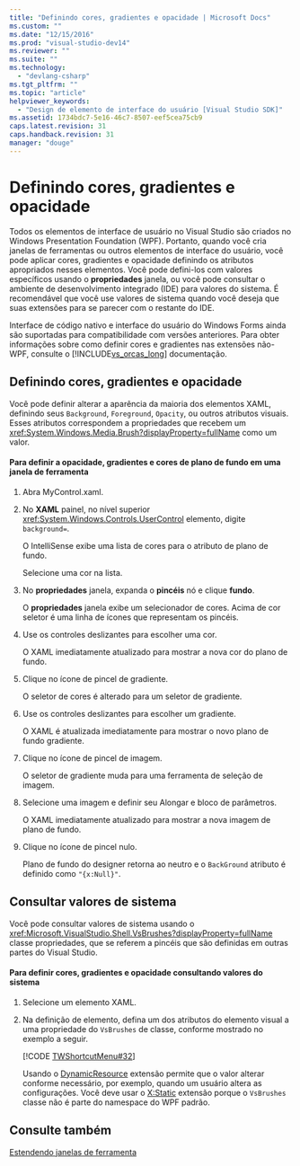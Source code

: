 ```yaml
---
title: "Definindo cores, gradientes e opacidade | Microsoft Docs"
ms.custom: ""
ms.date: "12/15/2016"
ms.prod: "visual-studio-dev14"
ms.reviewer: ""
ms.suite: ""
ms.technology: 
  - "devlang-csharp"
ms.tgt_pltfrm: ""
ms.topic: "article"
helpviewer_keywords: 
  - "Design de elemento de interface do usuário [Visual Studio SDK]"
ms.assetid: 1734bdc7-5e16-46c7-8507-eef5cea75cb9
caps.latest.revision: 31
caps.handback.revision: 31
manager: "douge"
---
```

# Definindo cores, gradientes e opacidade
Todos os elementos de interface de usuário no Visual Studio são criados no Windows Presentation Foundation \(WPF\). Portanto, quando você cria janelas de ferramentas ou outros elementos de interface do usuário, você pode aplicar cores, gradientes e opacidade definindo os atributos apropriados nesses elementos. Você pode defini\-los com valores específicos usando o **propriedades** janela, ou você pode consultar o ambiente de desenvolvimento integrado \(IDE\) para valores do sistema. É recomendável que você use valores de sistema quando você deseja que suas extensões para se parecer com o restante do IDE.  
  
 Interface de código nativo e interface do usuário do Windows Forms ainda são suportadas para compatibilidade com versões anteriores. Para obter informações sobre como definir cores e gradientes nas extensões não\-WPF, consulte o [!INCLUDE[vs_orcas_long](../debugger/includes/vs_orcas_long_md.md)] documentação.  
  
## Definindo cores, gradientes e opacidade  
 Você pode definir alterar a aparência da maioria dos elementos XAML, definindo seus `Background`, `Foreground`, `Opacity`, ou outros atributos visuais. Esses atributos correspondem a propriedades que recebem um <xref:System.Windows.Media.Brush?displayProperty=fullName> como um valor.  
  
#### Para definir a opacidade, gradientes e cores de plano de fundo em uma janela de ferramenta  
  
1.  Abra MyControl.xaml.  
  
2.  No **XAML** painel, no nível superior <xref:System.Windows.Controls.UserControl> elemento, digite `background=`.  
  
     O IntelliSense exibe uma lista de cores para o atributo de plano de fundo.  
  
     Selecione uma cor na lista.  
  
3.  No **propriedades** janela, expanda o **pincéis** nó e clique **fundo**.  
  
     O **propriedades** janela exibe um selecionador de cores. Acima de cor seletor é uma linha de ícones que representam os pincéis.  
  
4.  Use os controles deslizantes para escolher uma cor.  
  
     O XAML imediatamente atualizado para mostrar a nova cor do plano de fundo.  
  
5.  Clique no ícone de pincel de gradiente.  
  
     O seletor de cores é alterado para um seletor de gradiente.  
  
6.  Use os controles deslizantes para escolher um gradiente.  
  
     O XAML é atualizada imediatamente para mostrar o novo plano de fundo gradiente.  
  
7.  Clique no ícone de pincel de imagem.  
  
     O seletor de gradiente muda para uma ferramenta de seleção de imagem.  
  
8.  Selecione uma imagem e definir seu Alongar e bloco de parâmetros.  
  
     O XAML imediatamente atualizado para mostrar a nova imagem de plano de fundo.  
  
9. Clique no ícone de pincel nulo.  
  
     Plano de fundo do designer retorna ao neutro e o `BackGround` atributo é definido como `"{x:Null}"`.  
  
## Consultar valores de sistema  
 Você pode consultar valores de sistema usando o <xref:Microsoft.VisualStudio.Shell.VsBrushes?displayProperty=fullName> classe propriedades, que se referem a pincéis que são definidas em outras partes do Visual Studio.  
  
#### Para definir cores, gradientes e opacidade consultando valores do sistema  
  
1.  Selecione um elemento XAML.  
  
2.  Na definição de elemento, defina um dos atributos do elemento visual a uma propriedade do `VsBrushes` de classe, conforme mostrado no exemplo a seguir.  
  
     [!CODE [TWShortcutMenu#32](../CodeSnippet/VS_Snippets_VSSDK/twshortcutmenu#32)]  
  
     Usando o [DynamicResource](../Topic/DynamicResource%20Markup%20Extension.md) extensão permite que o valor alterar conforme necessário, por exemplo, quando um usuário altera as configurações. Você deve usar o [X:Static](../Topic/x:Static%20Markup%20Extension.md) extensão porque o `VsBrushes` classe não é parte do namespace do WPF padrão.  
  
## Consulte também  
 [Estendendo janelas de ferramenta](../misc/extending-tool-windows.md)